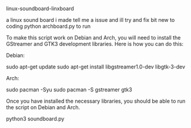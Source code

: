  linux-soundboard-linxboard







 a linux sound board i made tell me a issue and ill try and fix bit new to coding
 python archboard.py to run 

To make this script work on Debian and Arch, you will need to install the GStreamer and GTK3 development libraries. Here is how you can do this:

Debian:

sudo apt-get update
sudo apt-get install libgstreamer1.0-dev libgtk-3-dev

Arch:

sudo pacman -Syu
sudo pacman -S gstreamer gtk3

Once you have installed the necessary libraries, you should be able to run the script on Debian and Arch.

python3 soundboard.py







